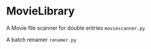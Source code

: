 # MovieLibrary

A Movie file scanner for double entries ``moviescanner.py``

A batch renamer ``renamer.py``

